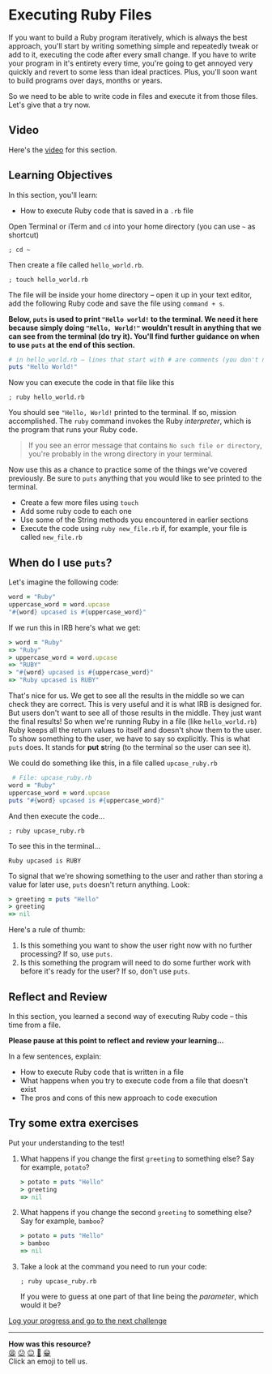 # Executing Ruby Files

If you want to build a Ruby program iteratively, which is always the best approach, you'll start by writing something simple and repeatedly tweak or add to it, executing the code after every small change. If you have to write your program in it's entirety every time, you're going to get annoyed very quickly and revert to some less than ideal practices. Plus, you'll soon want to build programs over days, months or years.

So we need to be able to write code in files and execute it from those files. Let's give that a try now.

## Video

Here's the [video](https://youtu.be/XtreBh7TcyQ) for this section.

## Learning Objectives

In this section, you'll learn:
- How to execute Ruby code that is saved in a `.rb` file

Open Terminal or iTerm and `cd` into your home directory (you can use `~` as shortcut)

```shell
; cd ~
```

Then create a file called `hello_world.rb`.

```shell
; touch hello_world.rb
```

The file will be inside your home directory – open it up in your text editor, add the following Ruby code and save the file using `command + s`.

**Below, `puts` is used to print `"Hello world!` to the terminal. We need it here because simply doing `"Hello, World!"` wouldn't result in anything that we can see from the terminal (do try it). You'll find further guidance on when to use `puts` at the end of this section.**

```ruby
# in hello_world.rb – lines that start with # are comments (you don't need to type them out)
puts "Hello World!"
```

Now you can execute the code in that file like this

```shell
; ruby hello_world.rb
```

You should see `"Hello, World!` printed to the terminal. If so, mission accomplished. The `ruby` command invokes the Ruby _interpreter_, which is the program that runs your Ruby code.

> If you see an error message that contains `No such file or directory`, you're probably in the wrong directory in your terminal.

Now use this as a chance to practice some of the things we've covered previously. Be sure to `puts` anything that you would like to see printed to the terminal.

- Create a few more files using `touch`
- Add some ruby code to each one
- Use some of the String methods you encountered in earlier sections
- Execute the code using `ruby new_file.rb` if, for example, your file is called `new_file.rb`

## When do I use `puts`?

Let's imagine the following code:

```ruby
word = "Ruby"
uppercase_word = word.upcase
"#{word} upcased is #{uppercase_word}"
```

If we run this in IRB here's what we get:

```ruby
> word = "Ruby"
=> "Ruby"
> uppercase_word = word.upcase
=> "RUBY"
> "#{word} upcased is #{uppercase_word}"
=> "Ruby upcased is RUBY"
```

That's nice for us. We get to see all the results in the middle so we can check they are correct. This is very useful and it is what IRB is designed for. But users don't want to see all of those results in the middle. They just want the final results! So when we're running Ruby in a file (like `hello_world.rb`) Ruby keeps all the return values to itself and doesn't show them to the user. To show something to the user, we have to say so explicitly. This is what `puts` does. It stands for **put** **s**tring (to the terminal so the user can see it).

We could do something like this, in a file called `upcase_ruby.rb`

```ruby
 # File: upcase_ruby.rb
word = "Ruby"
uppercase_word = word.upcase
puts "#{word} upcased is #{uppercase_word}"
```

And then execute the code...

```shell
; ruby upcase_ruby.rb
```

To see this in the terminal...

```shell
Ruby upcased is RUBY
```

To signal that we're showing something to the user and rather than storing a value for later use, `puts` doesn't return anything. Look:

```ruby
> greeting = puts "Hello"
> greeting
=> nil
```

Here's a rule of thumb:
1. Is this something you want to show the user right now with no further
processing? If so, use `puts`.
2. Is this something the program will need to do some further work with before
it's ready for the user? If so, don't use `puts`.

## Reflect and Review

In this section, you learned a second way of executing Ruby code – this time from a file.

**Please pause at this point to reflect and review your learning...**

In a few sentences, explain:
- How to execute Ruby code that is written in a file
- What happens when you try to execute code from a file that doesn't exist
- The pros and cons of this new approach to code execution

## Try some extra exercises

Put your understanding to the test!

1. What happens if you change the first `greeting` to something else? Say for example, `potato`?

    ```ruby
    > potato = puts "Hello"
    > greeting
    => nil
    ```

2. What happens if you change the second `greeting` to something else? Say for example, `bamboo`?

    ```ruby
    > potato = puts "Hello"
    > bamboo
    => nil
    ```
3. Take a look at the command you need to run your code:

    ```shell
    ; ruby upcase_ruby.rb
    ```

    If you were to guess at one part of that line being the _parameter_, which would it be?

[Log your progress and go to the next challenge](https://makers-event-logger.herokuapp.com/?event=07_executing_ruby_files.md&repository=makersacademy%2Fruby_foundations&redirect=chapter1%2F08_defining_methods.md)

<!-- BEGIN GENERATED SECTION DO NOT EDIT -->

---

**How was this resource?**  
[😫](https://airtable.com/shrUJ3t7KLMqVRFKR?prefill_Repository=makersacademy%2Fruby_foundations&prefill_File=chapter1%2F07_executing_ruby_files.md&prefill_Sentiment=😫) [😕](https://airtable.com/shrUJ3t7KLMqVRFKR?prefill_Repository=makersacademy%2Fruby_foundations&prefill_File=chapter1%2F07_executing_ruby_files.md&prefill_Sentiment=😕) [😐](https://airtable.com/shrUJ3t7KLMqVRFKR?prefill_Repository=makersacademy%2Fruby_foundations&prefill_File=chapter1%2F07_executing_ruby_files.md&prefill_Sentiment=😐) [🙂](https://airtable.com/shrUJ3t7KLMqVRFKR?prefill_Repository=makersacademy%2Fruby_foundations&prefill_File=chapter1%2F07_executing_ruby_files.md&prefill_Sentiment=🙂) [😀](https://airtable.com/shrUJ3t7KLMqVRFKR?prefill_Repository=makersacademy%2Fruby_foundations&prefill_File=chapter1%2F07_executing_ruby_files.md&prefill_Sentiment=😀)  
Click an emoji to tell us.

<!-- END GENERATED SECTION DO NOT EDIT -->
